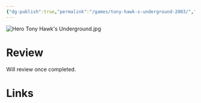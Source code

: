 ```yaml
---
{"dg-publish":true,"permalink":"/games/tony-hawk-s-underground-2003/","tags":["games","streamed"],"created":"2024-11-10","updated":"2025-08-19"}
---
```



![Hero Tony Hawk's Underground.jpg](/img/user/Attachments/Hero%20Tony%20Hawk's%20Underground.jpg)

# Review

Will review once completed.

# Links

